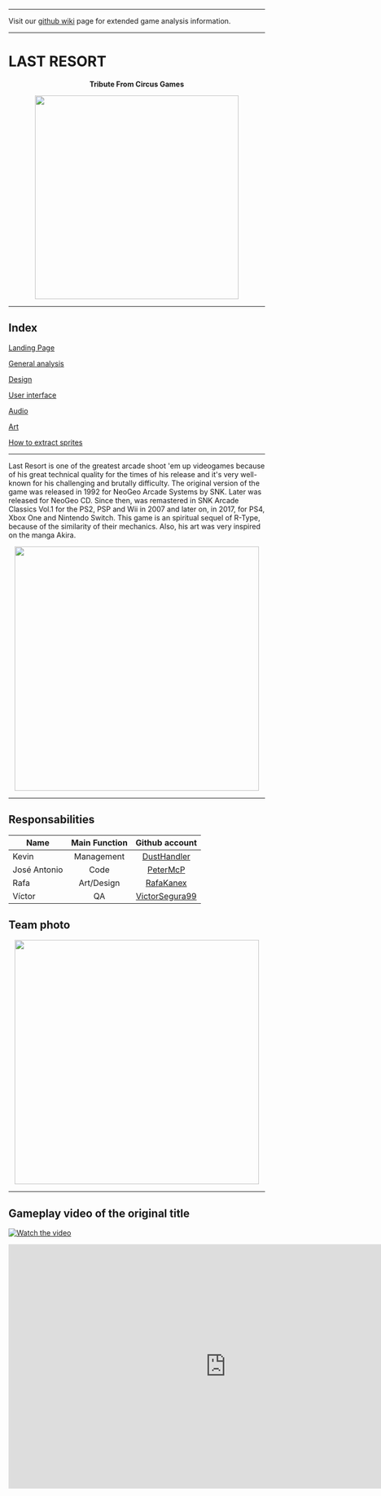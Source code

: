 ***

Visit our [github wiki](https://github.com/dusthandler/CITM_Proyecto_1/wiki) page for extended game analysis information.

***

# LAST RESORT 

<p align="center">
  <b>Tribute From Circus Games</b><br>
</p>

<p align="center">
<img src="https://upload.wikimedia.org/wikipedia/en/thumb/1/14/Last_Resort_Neo_Geo_cover.jpg/250px-Last_Resort_Neo_Geo_cover.jpg" width="400">
</p>


***


## Index

[Landing Page](https://github.com/dusthandler/CITM_Proyecto_1/wiki)

[General analysis](https://github.com/dusthandler/CITM_Proyecto_1/wiki/Analysis)

[Design](https://github.com/dusthandler/CITM_Proyecto_1/wiki/Design)

[User interface](https://github.com/dusthandler/CITM_Proyecto_1/wiki/UI)

[Audio](https://github.com/dusthandler/CITM_Proyecto_1/wiki/Audio)

[Art](https://github.com/dusthandler/CITM_Proyecto_1/wiki/Art)

[How to extract sprites](https://github.com/dusthandler/CITM_Proyecto_1/wiki/HowTo)


***

Last Resort is one of the greatest arcade shoot 'em up videogames because of his great technical quality for the times of his release and it's very well-known for his challenging and brutally difficulty. The original version of the game was released in 1992 for NeoGeo Arcade Systems by SNK. Later was released for NeoGeo CD. Since then, was remastered in SNK Arcade Classics Vol.1 for the PS2, PSP and Wii in 2007 and later on, in 2017, for PS4, Xbox One and Nintendo Switch. This game is an spiritual sequel of R-Type, because of the similarity of their mechanics. Also, his art was very inspired on the manga Akira.

<p align="center">
<img src="http://www.mobygames.com/images/shots/l/101879-last-resort-neo-geo-screenshot-boss.gif" width="480">
</p>

***

## Responsabilities


| Name	        | Main Function  | Github account|
| ------------- |:-------------:|:-------------:|
| Kevin      | Management |[DustHandler](https://github.com/dusthandler)|
| José Antonio      | Code      |[PeterMcP](https://github.com/peterMcP)|
| Rafa | Art/Design      |[RafaKanex](https://github.com/RafaKanex)|
| Víctor | QA      |[VictorSegura99](https://github.com/VictorSegura99)|


## Team photo

<p align="center">
<img src="https://github.com/dusthandler/CITM_Proyecto_1/blob/master/docs/Team_Photo.jpg" width="480">
</p>

***

## Gameplay video of the original title

[![Watch the video](https://www.youtube.com/watch?v=y1xUT7QJ-mA)](https://www.youtube.com/watch?v=y1xUT7QJ-mA)

<iframe width="854" height="480" src="https://www.youtube.com/embed/y1xUT7QJ-mA" frameborder="0" allow="autoplay; encrypted-media" allowfullscreen></iframe>
